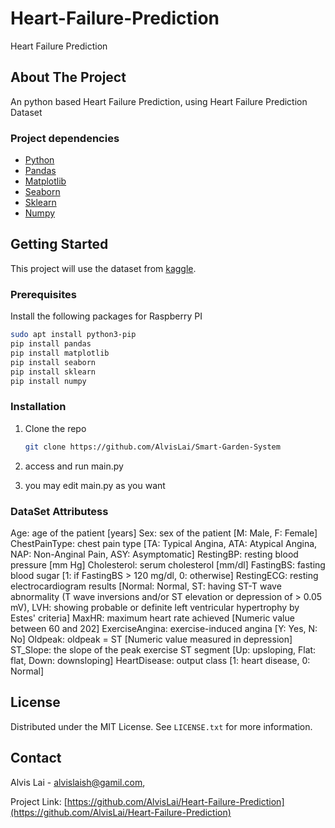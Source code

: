 # Heart-Failure-Prediction
Heart Failure Prediction

## About The Project
An python based Heart Failure Prediction, using Heart Failure Prediction Dataset

### Project dependencies

* [Python](https://www.python.org/)
* [Pandas](https://pandas.pydata.org/)
* [Matplotlib](https://matplotlib.org/)
* [Seaborn](https://seaborn.pydata.org/)
* [Sklearn](https://scikit-learn.org/stable/)
* [Numpy](https://numpy.org/)

## Getting Started
This project will use the dataset from [kaggle](https://www.kaggle.com/datasets/fedesoriano/heart-failure-prediction/).

### Prerequisites
Install the following packages for Raspberry PI
  ```sh
  sudo apt install python3-pip
  pip install pandas
  pip install matplotlib
  pip install seaborn
  pip install sklearn
  pip install numpy
  ```

### Installation
1. Clone the repo
   ```sh
   git clone https://github.com/AlvisLai/Smart-Garden-System
   ```
2. access and run main.py

3. you may edit main.py as you want

### DataSet Attributess
Age: age of the patient [years]
Sex: sex of the patient [M: Male, F: Female]
ChestPainType: chest pain type [TA: Typical Angina, ATA: Atypical Angina, NAP: Non-Anginal Pain, ASY: Asymptomatic]
RestingBP: resting blood pressure [mm Hg]
Cholesterol: serum cholesterol [mm/dl]
FastingBS: fasting blood sugar [1: if FastingBS > 120 mg/dl, 0: otherwise]
RestingECG: resting electrocardiogram results [Normal: Normal, ST: having ST-T wave abnormality (T wave inversions and/or ST elevation or depression of > 0.05 mV), LVH: showing probable or definite left ventricular hypertrophy by Estes' criteria]
MaxHR: maximum heart rate achieved [Numeric value between 60 and 202]
ExerciseAngina: exercise-induced angina [Y: Yes, N: No]
Oldpeak: oldpeak = ST [Numeric value measured in depression]
ST_Slope: the slope of the peak exercise ST segment [Up: upsloping, Flat: flat, Down: downsloping]
HeartDisease: output class [1: heart disease, 0: Normal]

<!-- LICENSE -->
## License

Distributed under the MIT License. See `LICENSE.txt` for more information.


<!-- CONTACT -->
## Contact

Alvis Lai - alvislaish@gamil.com, 

Project Link: [https://github.com/AlvisLai/Heart-Failure-Prediction](https://github.com/AlvisLai/Heart-Failure-Prediction)

   
   
   
   
   
   
   
   
